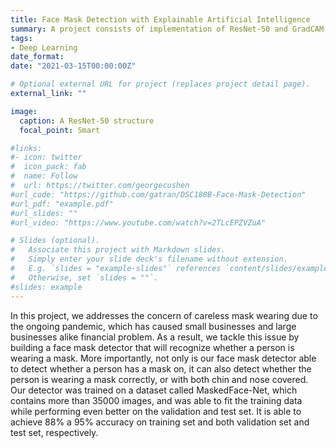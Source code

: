 ```yaml
---
title: Face Mask Detection with Explainable Artificial Intelligence
summary: A project consists of implementation of ResNet-50 and GradCAM
tags:
- Deep Learning
date_format: 
date: "2021-03-15T00:00:00Z"

# Optional external URL for project (replaces project detail page).
external_link: ""

image: 
  caption: A ResNet-50 structure
  focal_point: Smart

#links:
#- icon: twitter
#  icon_pack: fab
#  name: Follow
#  url: https://twitter.com/georgecushen
#url_code: "https://github.com/gatran/DSC180B-Face-Mask-Detection"
#url_pdf: "example.pdf"
#url_slides: ""
#url_video: "https://www.youtube.com/watch?v=2TLcEPZVZuA"

# Slides (optional).
#   Associate this project with Markdown slides.
#   Simply enter your slide deck's filename without extension.
#   E.g. `slides = "example-slides"` references `content/slides/example-slides.md`.
#   Otherwise, set `slides = ""`.
#slides: example
---
```


In this project, we addresses the concern of careless mask wearing due to the ongoing pandemic, which has caused small businesses and large businesses alike financial problem. As a result, we tackle this issue by building a face mask detector that will recognize whether a person is wearing a mask. More importantly, not only is our face mask detector able to detect whether a person has a mask on, it can also detect whether the person is wearing a mask correctly, or with both chin and nose covered. Our detector was trained on a dataset called MaskedFace-Net, which contains more than 35000 images, and was able to fit the training data while performing even better on the validation and test set. It is able to achieve 88% a 95% accuracy on training set and both validation set and test set, respectively. 



